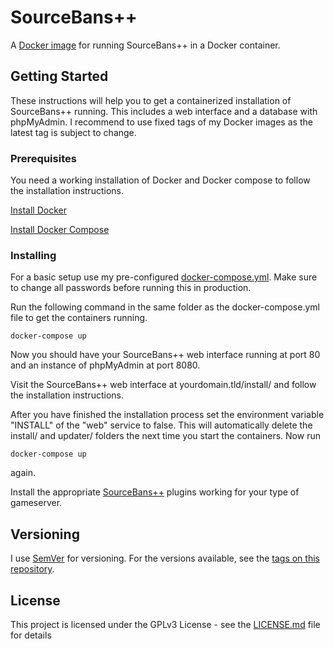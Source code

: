# SourceBans++

A [Docker image](https://hub.docker.com/r/crinis/sourcebans/) for running SourceBans++ in a Docker container.

## Getting Started
These instructions will help you to get a containerized installation of SourceBans++ running. This includes a web interface and a database with phpMyAdmin. I recommend to use fixed tags of my Docker images as the latest tag is subject to change.

### Prerequisites
You need a working installation of Docker and Docker compose to follow the installation instructions.

[Install Docker](https://docs.docker.com/engine/installation/)

[Install Docker Compose](https://docs.docker.com/compose/install/)

### Installing
For a basic setup use my pre-configured [docker-compose.yml](docker-compose.yml). Make sure to change all passwords before running this in production.

Run the following command in the same folder as the docker-compose.yml file to get the containers running.
```
docker-compose up
```
Now you should have your SourceBans++ web interface running at port 80 and an instance of phpMyAdmin at port 8080.

Visit the SourceBans++ web interface at yourdomain.tld/install/ and follow the installation instructions.

After you have finished the installation process set the environment variable "INSTALL" of the "web" service to false. This will automatically delete the install/ and updater/ folders the next time you start the containers. Now run
```
docker-compose up
```
again.

Install the appropriate [SourceBans++](https://github.com/sbpp/sourcebans-pp/) plugins working for your type of gameserver.

## Versioning
I use [SemVer](http://semver.org/) for versioning. For the versions available, see the [tags on this repository](https://github.com/crinis/sourcebans-docker/tags). 

## License
This project is licensed under the GPLv3 License - see the [LICENSE.md](LICENSE.md) file for details

